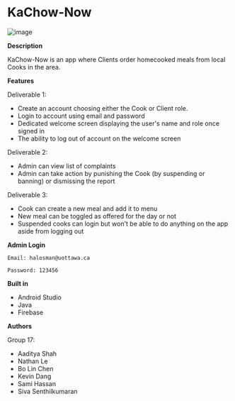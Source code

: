 # KaChow-Now

![image](https://user-images.githubusercontent.com/113709975/197296383-f44619a8-581a-4e5d-bcbf-46de12daafcc.png)

**Description**

KaChow-Now is an app where Clients order homecooked meals from local Cooks in the area. 


**Features**

Deliverable 1:

- Create an account choosing either the Cook or Client role.
- Login to account using email and password
- Dedicated welcome screen displaying the user's name and role once signed in
- The ability to log out of account on the welcome screen

Deliverable 2:

- Admin can view list of complaints
- Admin can take action by punishing the Cook (by suspending or banning) or dismissing the report


Deliverable 3:
- Cook can create a new meal and add it to menu
- New meal can be toggled as offered for the day or not
- Suspended cooks can login but won't be able to do anything on the app aside from logging out

**Admin Login**

```Email: halosman@uottawa.ca```

```Password: 123456```

**Built in**
- Android Studio
- Java
- Firebase


**Authors**

Group 17:
- Aaditya Shah
- Nathan Le
- Bo Lin Chen
- Kevin Dang
- Sami Hassan
- Siva Senthilkumaran

